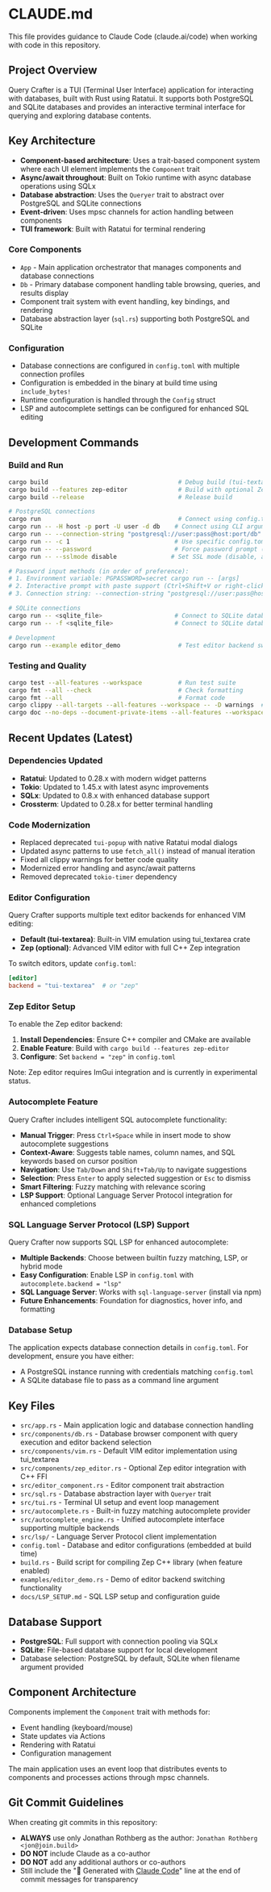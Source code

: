 # CLAUDE.md

This file provides guidance to Claude Code (claude.ai/code) when working with code in this repository.

## Project Overview

Query Crafter is a TUI (Terminal User Interface) application for interacting with databases, built with Rust using Ratatui. It supports both PostgreSQL and SQLite databases and provides an interactive terminal interface for querying and exploring database contents.

## Key Architecture

- **Component-based architecture**: Uses a trait-based component system where each UI element implements the `Component` trait
- **Async/await throughout**: Built on Tokio runtime with async database operations using SQLx
- **Database abstraction**: Uses the `Queryer` trait to abstract over PostgreSQL and SQLite connections
- **Event-driven**: Uses mpsc channels for action handling between components
- **TUI framework**: Built with Ratatui for terminal rendering

### Core Components

- `App` - Main application orchestrator that manages components and database connections
- `Db` - Primary database component handling table browsing, queries, and results display
- Component trait system with event handling, key bindings, and rendering
- Database abstraction layer (`sql.rs`) supporting both PostgreSQL and SQLite

### Configuration

- Database connections are configured in `config.toml` with multiple connection profiles
- Configuration is embedded in the binary at build time using `include_bytes!`
- Runtime configuration is handled through the `Config` struct
- LSP and autocomplete settings can be configured for enhanced SQL editing

## Development Commands

### Build and Run
```bash
cargo build                                    # Debug build (tui-textarea editor only)
cargo build --features zep-editor              # Build with optional Zep editor support
cargo build --release                          # Release build

# PostgreSQL connections
cargo run                                      # Connect using config.toml (first profile)
cargo run -- -H host -p port -U user -d db    # Connect using CLI arguments (prompts for password)
cargo run -- --connection-string "postgresql://user:pass@host:port/db"  # Full connection string
cargo run -- -c 1                             # Use specific config.toml profile (0-based index)
cargo run -- --password                       # Force password prompt (supports pasting)
cargo run -- --sslmode disable               # Set SSL mode (disable, allow, prefer, require, verify-ca, verify-full)

# Password input methods (in order of preference):
# 1. Environment variable: PGPASSWORD=secret cargo run -- [args]
# 2. Interactive prompt with paste support (Ctrl+Shift+V or right-click)
# 3. Connection string: --connection-string "postgresql://user:pass@host/db"

# SQLite connections  
cargo run -- <sqlite_file>                    # Connect to SQLite database file (positional)
cargo run -- -f <sqlite_file>                 # Connect to SQLite database file (-f flag)

# Development
cargo run --example editor_demo                # Test editor backend switching
```

### Testing and Quality
```bash
cargo test --all-features --workspace          # Run test suite
cargo fmt --all --check                        # Check formatting
cargo fmt --all                                # Format code
cargo clippy --all-targets --all-features --workspace -- -D warnings  # Lint check (strict)
cargo doc --no-deps --document-private-items --all-features --workspace  # Generate docs
```

## Recent Updates (Latest)

### Dependencies Updated
- **Ratatui**: Updated to 0.28.x with modern widget patterns
- **Tokio**: Updated to 1.45.x with latest async improvements  
- **SQLx**: Updated to 0.8.x with enhanced database support
- **Crossterm**: Updated to 0.28.x for better terminal handling

### Code Modernization
- Replaced deprecated `tui-popup` with native Ratatui modal dialogs
- Updated async patterns to use `fetch_all()` instead of manual iteration
- Fixed all clippy warnings for better code quality
- Modernized error handling and async/await patterns
- Removed deprecated `tokio-timer` dependency

### Editor Configuration
Query Crafter supports multiple text editor backends for enhanced VIM editing:

- **Default (tui-textarea)**: Built-in VIM emulation using tui_textarea crate
- **Zep (optional)**: Advanced VIM editor with full C++ Zep integration

To switch editors, update `config.toml`:
```toml
[editor]
backend = "tui-textarea"  # or "zep"
```

### Zep Editor Setup
To enable the Zep editor backend:

1. **Install Dependencies**: Ensure C++ compiler and CMake are available
2. **Enable Feature**: Build with `cargo build --features zep-editor`
3. **Configure**: Set `backend = "zep"` in `config.toml`

Note: Zep editor requires ImGui integration and is currently in experimental status.

### Autocomplete Feature
Query Crafter includes intelligent SQL autocomplete functionality:

- **Manual Trigger**: Press `Ctrl+Space` while in insert mode to show autocomplete suggestions
- **Context-Aware**: Suggests table names, column names, and SQL keywords based on cursor position
- **Navigation**: Use `Tab/Down` and `Shift+Tab/Up` to navigate suggestions
- **Selection**: Press `Enter` to apply selected suggestion or `Esc` to dismiss
- **Smart Filtering**: Fuzzy matching with relevance scoring
- **LSP Support**: Optional Language Server Protocol integration for enhanced completions

### SQL Language Server Protocol (LSP) Support
Query Crafter now supports SQL LSP for enhanced autocomplete:

- **Multiple Backends**: Choose between builtin fuzzy matching, LSP, or hybrid mode
- **Easy Configuration**: Enable LSP in `config.toml` with `autocomplete.backend = "lsp"`
- **SQL Language Server**: Works with `sql-language-server` (install via npm)
- **Future Enhancements**: Foundation for diagnostics, hover info, and formatting

### Database Setup
The application expects database connection details in `config.toml`. For development, ensure you have either:
- A PostgreSQL instance running with credentials matching `config.toml`
- A SQLite database file to pass as a command line argument

## Key Files

- `src/app.rs` - Main application logic and database connection handling
- `src/components/db.rs` - Database browser component with query execution and editor backend selection
- `src/components/vim.rs` - Default VIM editor implementation using tui_textarea
- `src/components/zep_editor.rs` - Optional Zep editor integration with C++ FFI
- `src/editor_component.rs` - Editor component trait abstraction
- `src/sql.rs` - Database abstraction layer with `Queryer` trait
- `src/tui.rs` - Terminal UI setup and event loop management
- `src/autocomplete.rs` - Built-in fuzzy matching autocomplete provider
- `src/autocomplete_engine.rs` - Unified autocomplete interface supporting multiple backends
- `src/lsp/` - Language Server Protocol client implementation
- `config.toml` - Database and editor configurations (embedded at build time)
- `build.rs` - Build script for compiling Zep C++ library (when feature enabled)
- `examples/editor_demo.rs` - Demo of editor backend switching functionality
- `docs/LSP_SETUP.md` - SQL LSP setup and configuration guide

## Database Support

- **PostgreSQL**: Full support with connection pooling via SQLx
- **SQLite**: File-based database support for local development
- Database selection: PostgreSQL by default, SQLite when filename argument provided

## Component Architecture

Components implement the `Component` trait with methods for:
- Event handling (keyboard/mouse)
- State updates via Actions
- Rendering with Ratatui
- Configuration management

The main application uses an event loop that distributes events to components and processes actions through mpsc channels.

## Git Commit Guidelines

When creating git commits in this repository:
- **ALWAYS** use only Jonathan Rothberg as the author: `Jonathan Rothberg <jon@join.build>`
- **DO NOT** include Claude as a co-author
- **DO NOT** add any additional authors or co-authors
- Still include the "🤖 Generated with [Claude Code](https://claude.ai/code)" line at the end of commit messages for transparency